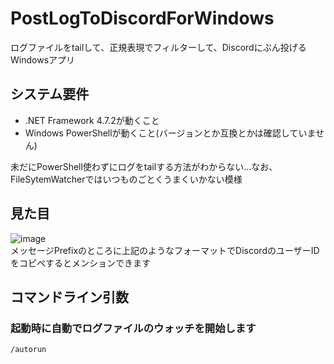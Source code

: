 # PostLogToDiscordForWindows
ログファイルをtailして、正規表現でフィルターして、Discordにぶん投げるWindowsアプリ

## システム要件
* .NET Framework 4.7.2が動くこと
* Windows PowerShellが動くこと(バージョンとか互換とかは確認していません)

未だにPowerShell使わずにログをtailする方法がわからない...なお、FileSytemWatcherではいつものごとくうまくいかない模様

## 見た目
![image](https://user-images.githubusercontent.com/4087776/82294695-8241c700-99e9-11ea-94a1-f3aefff75249.png)  
メッセージPrefixのところに上記のようなフォーマットでDiscordのユーザーIDをコピペするとメンションできます

## コマンドライン引数
### 起動時に自動でログファイルのウォッチを開始します
```
/autorun
```

